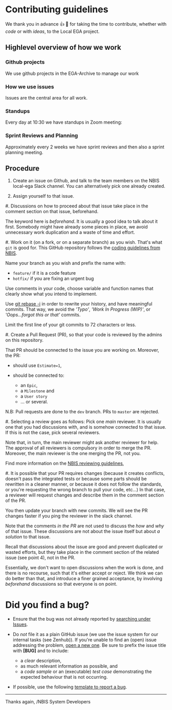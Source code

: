 # Contributing guidelines

We thank you in advance :thumbsup: :tada: for taking the time to
contribute, whether with *code* or with *ideas*, to the Local EGA
project.


## Highlevel overview of how we work

### Github projects
We use github projects in the EGA-Archive to manage our work

### How we use issues
 Issues are the central area for all work.

### Standups
 Every day at 10:30 we have standups in Zoom meeting: <id>

### Sprint Reviews and Planning
Approximately every 2 weeks we have sprint reviews and then also a sprint
planning meeting.

## Procedure


1. Create an issue on Github, and talk to the team members on the NBIS
   local-ega Slack channel. You can alternatively pick one already
   created.


2. Assign yourself to that issue.

#. Discussions on how to proceed about that issue take place in the
   comment section on that issue, beforehand.  
   
   The keyword here is *beforehand*. It is usually a good idea to talk
   about it first. Somebody might have already some pieces in place,
   we avoid unnecessary work duplication and a waste of time and
   effort.

#. Work on it (on a fork, or on a separate branch) as you wish. That's
   what `git` is good for. This GitHub repository follows
   the [coding guidelines from NBIS].
   
   Name your branch as you wish and prefix the name with:

   * `feature/` if it is a code feature
   * `hotfix/` if you are fixing an urgent bug

   Use comments in your code, choose variable and function names that
   clearly show what you intend to implement.

   Use [git rebase -i] in
   order to rewrite your history, and have meaningful commits.  That
   way, we avoid the _'Typo'_, _'Work In Progress (WIP)'_, or
   _'Oops...forgot this or that'_ commits.

   Limit the first line of your git commits to 72 characters or less.


#. Create a Pull Request (PR), so that your code is reviewed by the
   admins on this repository.  
   
   That PR should be connected to the issue you are working on.
   Moreover, the PR:
   
   - should use `Estimate=1`,
   - should be connected to:

     * an `Epic`,
     * a `Milestone` and
     * a `User story`
     * ... or several.

   N.B: Pull requests are done to the `dev` branch. PRs to `master` are rejected.

#. Selecting a review goes as follows: Pick one *main* reviewer.  It
   is usually one that you had discussions with, and is somehow 
   connected to that issue. If this is not the case, pick several reviewers.
   
   Note that, in turn, the main reviewer might ask another reviewer
   for help. The approval of all reviewers is compulsory in order to
   merge the PR. Moreover, the main reviewer is the one merging the
   PR, not you.
   
   Find more information on the [NBIS reviewing guidelines],


#. It is possible that your PR requires changes (because it creates
   conflicts, doesn't pass the integrated tests or because some parts
   should be rewritten in a cleaner manner, or because it does not
   follow the standards, or you're requesting the wrong branch to pull
   your code, etc...) In that case, a reviewer will request changes
   and describe them in the comment section of the PR.

   You then update your branch with new commits. We will see the PR
   changes faster if you ping the reviewer in the slack channel.

   Note that the comments *in the PR* are not used to discuss the
   *how* and *why* of that issue. These discussions are not about the
   issue itself but about *a solution* to that issue.

   Recall that discussions about the issue are good and prevent
   duplicated or wasted efforts, but they take place in the comment
   section of the related issue (see point 4), not in the PR.

   Essentially, we don't want to open discussions when the work is
   done, and there is no recourse, such that it's either accept or
   reject. We think we can do better than that, and introduce a finer
   grained acceptance, by involving *beforehand* discussions so that
   everyone is on point.



# Did you find a bug?


* Ensure that the bug was not already reported by [searching under Issues].

* Do _not_ file it as a plain GitHub issue (we use the
  issue system for our internal tasks (see Zenhub)).  If you're unable
  to find an (open) issue addressing the problem, [open a new one].
  Be sure to prefix the issue title with **[BUG]** and to include:

  - a *clear* description,
  - as much relevant information as possible, and 
  - a *code sample* or an (executable) *test case* demonstrating the expected behaviour that is not occurring.

* If possible, use the following [template to report a bug].




----

Thanks again,
/NBIS System Developers

[Zenhub]: https://www.zenhub.com
[coding guidelines from NBIS]: https://github.com/NBISweden/development-guidelines
[git rebase -i]: https://git-scm.com/book/en/v2/Git-Tools-Rewriting-History
[NBIS reviewing guidelines]: https://github.com/NBISweden/development-guidelines#how-we-do-code-reviews
[searching under Issues]: https://github.com/NBISweden/LocalEGA/issues?utf8=%E2%9C%93&q=is%3Aissue%20label%3Abug%20%5BBUG%5D%20in%3Atitle
[open a new one]: https://github.com/NBISweden/LocalEGA/issues/new?title=%5BBUG%5D
[template to report a bug]: todo
